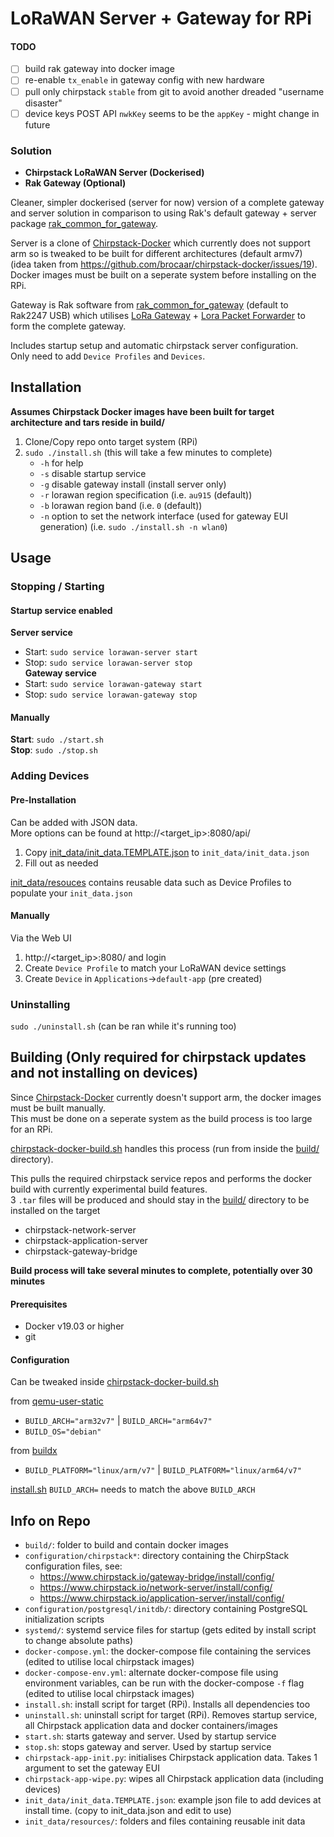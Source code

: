 # LoRaWAN Server + Gateway for RPi

#### TODO

- [ ] build rak gateway into docker image
- [ ] re-enable `tx_enable` in gateway config with new hardware
- [ ] pull only chirpstack `stable` from git to avoid another dreaded "username disaster"
- [ ] device keys POST API `nwkKey` seems to be the `appKey` - might change in future

### Solution

- **Chirpstack LoRaWAN Server (Dockerised)**
- **Rak Gateway (Optional)**

Cleaner, simpler dockerised (server for now) version of a complete gateway and server solution in comparison to using Rak's default gateway + server package [rak_common_for_gateway](https://github.com/RAKWireless/rak_common_for_gateway).  
  
Server is a clone of [Chirpstack-Docker](https://github.com/brocaar/chirpstack-docker) which currently does not support arm so is tweaked to be built for different architectures (default armv7) (idea taken from https://github.com/brocaar/chirpstack-docker/issues/19).  
Docker images must be built on a seperate system before installing on the RPi.  
  
Gateway is Rak software from [rak_common_for_gateway](https://github.com/RAKWireless/rak_common_for_gateway) (default to Rak2247 USB) which utilises [LoRa Gateway](https://github.com/Lora-net/lora_gateway) + [Lora Packet Forwarder](https://github.com/Lora-net/packet_forwarder.git) to form the complete gateway.  
  
Includes startup setup and automatic chirpstack server configuration.  
Only need to add `Device Profiles` and `Devices`.  

## Installation

**Assumes Chirpstack Docker images have been built for target architecture and tars reside in build/**  
  
1. Clone/Copy repo onto target system (RPi)
2. `sudo ./install.sh` (this will take a few minutes to complete)
    - `-h` for help
    - `-s` disable startup service
    - `-g` disable gateway install (install server only)
    - `-r` lorawan region specification (i.e. `au915` (default))
    - `-b` lorawan region band (i.e. `0` (default))
    - `-n` option to set the network interface (used for gateway EUI generation) (i.e. `sudo ./install.sh -n wlan0`)

## Usage

### Stopping / Starting

#### Startup service enabled

**Server service**  
- Start: `sudo service lorawan-server start`  
- Stop: `sudo service lorawan-server stop`  
**Gateway service**  
- Start: `sudo service lorawan-gateway start`  
- Stop: `sudo service lorawan-gateway stop`  

#### Manually

**Start**: `sudo ./start.sh`  
**Stop**: `sudo ./stop.sh`  


### Adding Devices

#### Pre-Installation

Can be added with JSON data.  
More options can be found at http://&lt;target_ip&gt;:8080/api/
1. Copy [init_data/init_data.TEMPLATE.json](init_data/init_data.TEMPLATE.json) to `init_data/init_data.json`
2. Fill out as needed
  
[init_data/resouces](init_data/resouces) contains reusable data such as Device Profiles to populate your `init_data.json`

#### Manually

Via the Web UI
1. http://&lt;target_ip&gt;:8080/ and login
2. Create `Device Profile` to match your LoRaWAN device settings
3. Create `Device` in `Applications`->`default-app` (pre created)

### Uninstalling

`sudo ./uninstall.sh` (can be ran while it's running too)

## Building (Only required for chirpstack updates and not installing on devices)

Since [Chirpstack-Docker](https://github.com/brocaar/chirpstack-docker) currently doesn't support arm, the docker images must be built manually.  
This must be done on a seperate system as the build process is too large for an RPi.  
  
[chirpstack-docker-build.sh](build/chirpstack-docker-build.sh) handles this process (run from inside the [build/](build/) directory).  
  
This pulls the required chirpstack service repos and performs the docker build with currently experimental build features.  
3 `.tar` files will be produced and should stay in the [build/](build/) directory to be installed on the target
- chirpstack-network-server
- chirpstack-application-server
- chirpstack-gateway-bridge
  
**Build process will take several minutes to complete, potentially over 30 minutes**

#### Prerequisites
- Docker v19.03 or higher
- git
  
#### Configuration
Can be tweaked inside [chirpstack-docker-build.sh](build/chirpstack-docker-build.sh)
  
from [qemu-user-static](https://github.com/multiarch/qemu-user-static#getting-started)
- `BUILD_ARCH="arm32v7"` | `BUILD_ARCH="arm64v7"`
- `BUILD_OS="debian"`
  
from [buildx](https://docs.docker.com/buildx/working-with-buildx/)
- `BUILD_PLATFORM="linux/arm/v7"` | `BUILD_PLATFORM="linux/arm64/v7"`
  
[install.sh](install.sh) `BUILD_ARCH=` needs to match the above `BUILD_ARCH`


## Info on Repo

* `build/`: folder to build and contain docker images
* `configuration/chirpstack*`: directory containing the ChirpStack configuration files, see:
    * https://www.chirpstack.io/gateway-bridge/install/config/
    * https://www.chirpstack.io/network-server/install/config/
    * https://www.chirpstack.io/application-server/install/config/
* `configuration/postgresql/initdb/`: directory containing PostgreSQL initialization scripts
* `systemd/`: systemd service files for startup (gets edited by install script to change absolute paths)
* `docker-compose.yml`: the docker-compose file containing the services (edited to utilise local chirpstack images)
* `docker-compose-env.yml`: alternate docker-compose file using environment variables, can be run with the docker-compose `-f` flag (edited to utilise local chirpstack images)
* `install.sh`: install script for target (RPi). Installs all dependencies too
* `uninstall.sh`: uninstall script for target (RPi). Removes startup service, all Chirpstack application data and docker containers/images
* `start.sh`: starts gateway and server. Used by startup service
* `stop.sh`: stops gateway and server. Used by startup service
* `chirpstack-app-init.py`: initialises Chirpstack application data. Takes 1 argument to set the gateway EUI
* `chirpstack-app-wipe.py`: wipes all Chirpstack application data (including devices)
* `init_data/init_data.TEMPLATE.json`: example json file to add devices at install time. (copy to init_data.json and edit to use)
* `init_data/resources/`: folders and files containing reusable init data
